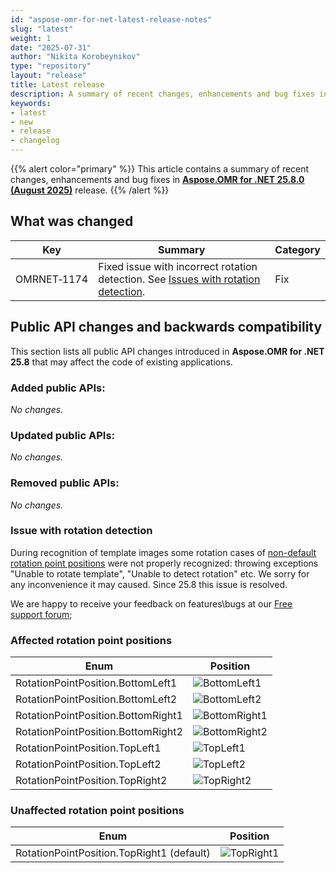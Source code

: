 ```yaml
---
id: "aspose-omr-for-net-latest-release-notes"
slug: "latest"
weight: 1
date: "2025-07-31"
author: "Nikita Korobeynikov"
type: "repository"
layout: "release"
title: Latest release
description: A summary of recent changes, enhancements and bug fixes in the latest release of Aspose.OMR for .NET.
keywords:
- latest
- new
- release
- changelog
---
```


{{% alert color="primary" %}}
This article contains a summary of recent changes, enhancements and bug fixes in [**Aspose.OMR for .NET 25.8.0 (August 2025)**](https://www.nuget.org/packages/Aspose.OMR/25.8.0) release.
{{% /alert %}}

## What was changed

Key | Summary | Category
--- | ------- | --------
OMRNET&#8209;1174 | Fixed issue with incorrect rotation detection. See [Issues with rotation detection](#issue-with-rotation-detection). | Fix

## Public API changes and backwards compatibility

This section lists all public API changes introduced in **Aspose.OMR for .NET 25.8** that may affect the code of existing applications.

### Added public APIs:

_No changes._

### Updated public APIs:

_No changes._

### Removed public APIs:

_No changes._

### Issue with rotation detection

During recognition of template images some rotation cases of [non-default rotation point positions](#affected-rotation-point-positions) were not properly recognized: throwing exceptions "Unable to rotate template", "Unable to detect rotation" etc.
We sorry for any inconvenience it may caused.
Since 25.8 this issue is resolved. 

We are happy to receive your feedback on features\bugs at our [Free support forum](https://forum.aspose.com/c/omr/38);

### Affected rotation point positions

 Enum | Position |
------- | ------- | 
 RotationPointPosition.BottomLeft1  | ![BottomLeft1](../2022/BottomLeft1.png)
 RotationPointPosition.BottomLeft2 | ![BottomLeft2](../2022/BottomLeft2.png)
 RotationPointPosition.BottomRight1 | ![BottomRight1](../2022/BottomRight1.png)
 RotationPointPosition.BottomRight2 | ![BottomRight2](../2022/BottomRight2.png)
 RotationPointPosition.TopLeft1 | ![TopLeft1](../2022/TopLeft1.png)
 RotationPointPosition.TopLeft2 | ![TopLeft2](../2022/TopLeft2.png)
 RotationPointPosition.TopRight2 | ![TopRight2](../2022/TopRight2.png)

 
### Unaffected rotation point positions
 Enum | Position |
------- | ------- | 
 RotationPointPosition.TopRight1 (default)| ![TopRight1](../2022/TopRight1.png)